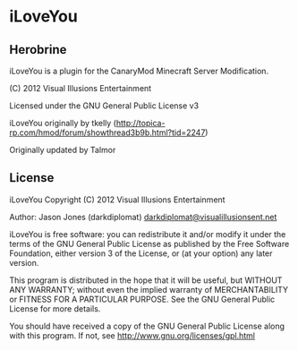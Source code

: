 iLoveYou
====================
Herobrine
---------

iLoveYou is a plugin for the CanaryMod Minecraft Server Modification.

(C) 2012 Visual Illusions Entertainment

Licensed under the GNU General Public License v3

iLoveYou originally by tkelly (http://topica-rp.com/hmod/forum/showthread3b9b.html?tid=2247)

Originally updated by Talmor

License
---------
iLoveYou
Copyright (C) 2012 Visual Illusions Entertainment

Author: Jason Jones (darkdiplomat) <darkdiplomat@visualillusionsent.net>

iLoveYou is free software: you can redistribute it and/or modify
it under the terms of the GNU General Public License as published by
the Free Software Foundation, either version 3 of the License, or
(at your option) any later version.

This program is distributed in the hope that it will be useful,
but WITHOUT ANY WARRANTY; without even the implied warranty of
MERCHANTABILITY or FITNESS FOR A PARTICULAR PURPOSE.  See the
GNU General Public License for more details.

You should have received a copy of the GNU General Public License
along with this program.  If not, see http://www.gnu.org/licenses/gpl.html
